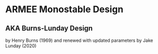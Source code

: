 # ARMEE Monostable Design
## AKA Burns-Lunday Design

by Henry Burns (1969) and renewed with updated parameters by Jake Lunday (2020)